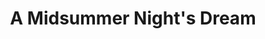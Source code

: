 ---
title: A Midsummer Night's Dream
year: 2007
opening_date: 2007-09-14
closing_date: 2007-10-06
layout: productions
image:
image_caption:
image_credit:
playbill: 
category: 
details:
  Theatre: Theatre Jacksonville
  Venue: Little Theatre
cast:
  Theseus: Larry Knight
  Hippolyta: Shani Harper
  Egeus: Sandra S. Spurney
  Hermia: Meagan English
  Lysander: Garry Burgoyne
  Demetrius: Seth Langner
  Helena: Amy Noel Johnson
  Oberon: Jeremie Cook
  Titania: Jennifer Gagnon
  Puck: Alexis Robbins
  Cobweb: Alex Palmer
  Quince: Victoria Leone
  Bottom: Geoffrey King
  Flute: Zack Bass
  Snug: Scott J. Smith
  Snout: Neal Thorburn
  Starveling: Chris Dickinson
crew:
  Director: Geoffrey Kershner
  Scenic Design: Kelly J. Wagoner
  Lighting Design: Jeffery L. Wagoner
  Costume Design: Audrey Wagner
  Sound Design: Bryce Page
  Technical Director: Jeffery L. Wagoner
  Stage Manager: Tim Driscoll
  Assistant Stage Manager: |
    Kristin Alexander
    Rhianna Hurt
  Properties: |
    Kelly J. Wagoner
    Jeffery L. Wagoner
  Assistant Technical Director: Daniel Owen Dungan
  Lighting Board Operator: Jeffery L. Wagoner
  Sound Board Operator: Tim
  Graphic Design: Scott Taylor
orchestra:
external_links:
---